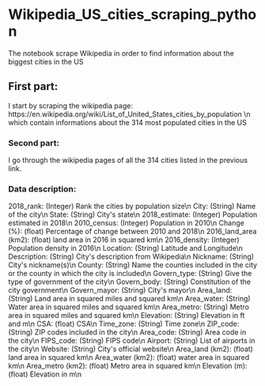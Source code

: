 <body>
<h1>Wikipedia_US_cities_scraping_python</h1>

<p>The notebook scrape Wikipedia in order to find information about the biggest cities in the US</p>

<h2>First part:</h2>
I start by scraping the wikipedia page: https://en.wikipedia.org/wiki/List_of_United_States_cities_by_population \n
which contain informations about the 314 most populated cities in the US

### Second part:
I go through the wikipedia pages of all the 314 cities listed in the previous link.

### Data description:
2018_rank: (Integer) Rank the cities by population size\n
City: (String) Name of the city\n
State: (String) City's state\n
2018_estimate: (Integer) Population estimated in 2018\n
2010_census: (Integer) Population in 2010\n
Change (%): (float) Percentage of change between 2010 and 2018\n
2016_land_area (km2): (float) land area in 2016 in squared km\n
2016_density: (Integer) Population density in 2016\n
Location: (String) Latitude and Longitude\n
Description: (String) City's description from Wikipedia\n
Nickname: (String) City's nickname(s)\n
County: (String) Name the counties included in the city or the county in which the city is included\n
Govern_type: (String) Give the type of government of the city\n
Govern_body: (String) Constitution of the city government\n
Govern_mayor: (String) City's mayor\n
Area_land: (String) Land area in squared miles and squared km\n
Area_water: (String) Water area in squared miles and squared km\n
Area_metro: (String) Metro area in squared miles and squared km\n
Elevation: (String) Elevation in ft and m\n
CSA: (float) CSA\n
Time_zone: (String) Time zone\n
ZIP_code: (String) ZIP codes included in the city\n
Area_code: (String) Area code in the city\n
FIPS_code: (String) FIPS code\n
Airport: (String) List of airports in the city\n
Website: (String) City's official website\n
Area_land (km2): (float) land area in squared km\n
Area_water (km2): (float) water area in squared km\n
Area_metro (km2): (float) Metro area in squared km\n
Elevation (m): (float) Elevation in m\n
